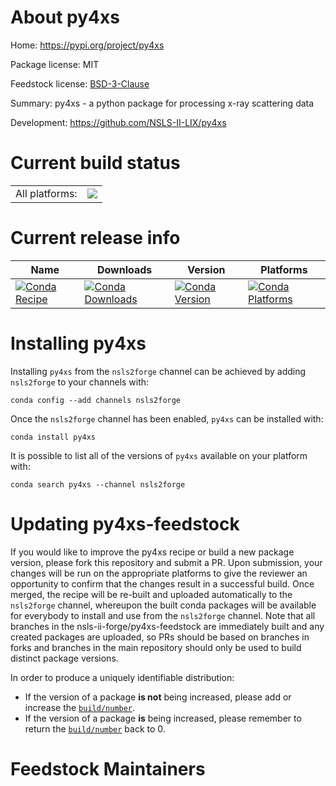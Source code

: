 About py4xs
===========

Home: https://pypi.org/project/py4xs

Package license: MIT

Feedstock license: [BSD-3-Clause](https://github.com/nsls-ii-forge/py4xs-feedstock/blob/master/LICENSE.txt)

Summary: py4xs - a python package for processing x-ray scattering data

Development: https://github.com/NSLS-II-LIX/py4xs

Current build status
====================


<table><tr><td>All platforms:</td>
    <td>
      <a href="https://dev.azure.com/nsls2forge/nsls2forge/_build/latest?definitionId=94&branchName=master">
        <img src="https://dev.azure.com/nsls2forge/nsls2forge/_apis/build/status/py4xs-feedstock?branchName=master">
      </a>
    </td>
  </tr>
</table>

Current release info
====================

| Name | Downloads | Version | Platforms |
| --- | --- | --- | --- |
| [![Conda Recipe](https://img.shields.io/badge/recipe-py4xs-green.svg)](https://anaconda.org/nsls2forge/py4xs) | [![Conda Downloads](https://img.shields.io/conda/dn/nsls2forge/py4xs.svg)](https://anaconda.org/nsls2forge/py4xs) | [![Conda Version](https://img.shields.io/conda/vn/nsls2forge/py4xs.svg)](https://anaconda.org/nsls2forge/py4xs) | [![Conda Platforms](https://img.shields.io/conda/pn/nsls2forge/py4xs.svg)](https://anaconda.org/nsls2forge/py4xs) |

Installing py4xs
================

Installing `py4xs` from the `nsls2forge` channel can be achieved by adding `nsls2forge` to your channels with:

```
conda config --add channels nsls2forge
```

Once the `nsls2forge` channel has been enabled, `py4xs` can be installed with:

```
conda install py4xs
```

It is possible to list all of the versions of `py4xs` available on your platform with:

```
conda search py4xs --channel nsls2forge
```




Updating py4xs-feedstock
========================

If you would like to improve the py4xs recipe or build a new
package version, please fork this repository and submit a PR. Upon submission,
your changes will be run on the appropriate platforms to give the reviewer an
opportunity to confirm that the changes result in a successful build. Once
merged, the recipe will be re-built and uploaded automatically to the
`nsls2forge` channel, whereupon the built conda packages will be available for
everybody to install and use from the `nsls2forge` channel.
Note that all branches in the nsls-ii-forge/py4xs-feedstock are
immediately built and any created packages are uploaded, so PRs should be based
on branches in forks and branches in the main repository should only be used to
build distinct package versions.

In order to produce a uniquely identifiable distribution:
 * If the version of a package **is not** being increased, please add or increase
   the [``build/number``](https://docs.conda.io/projects/conda-build/en/latest/resources/define-metadata.html#build-number-and-string).
 * If the version of a package **is** being increased, please remember to return
   the [``build/number``](https://docs.conda.io/projects/conda-build/en/latest/resources/define-metadata.html#build-number-and-string)
   back to 0.

Feedstock Maintainers
=====================


